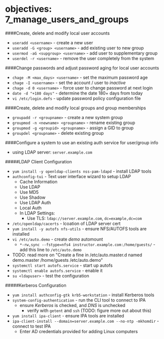 # objectives: 7_manage_users_and_groups
####Create, delete and modify local user accounts
- `useradd <username>` - create a new user
- `useradd -G <group> <username>` - add existing user to new group
- `usermod -aG <supgroup> <username>` - add user to supplementary group 
- `userdel -r <username>` - remove the user completely from the system

####Change passwords and adjust password aging for local user accounts
- `chage -M <max_days> <username>` - set the maximum password age
- `chage -I <username>` - set the account / user to *inactive*
- `chage -d 0 <username>` - force user to change password at next login
- `date -d "+180 days"` - determine the date 180+ days from today
- `vi /etc/login.defs` - update password policy configuration file

####Create, delete and modify local groups and group memberships
- `groupadd -r <groupname>` - create a new system group
- `groupmod -n <newname> <groupname>` - rename existing group
- `groupmod -g <groupid> <groupname>` - assign a GID to group
- `groupdel <groupname>` - delete existing group

####Configure a system to use an existing auth service for user/group info
- using LDAP server: `server.example.com`

#####LDAP Client Configuration
- `yum install -y openldap-clients nss-pam-ldapd` - install LDAP tools
- `authconfig-tui` - Text user interface wizard to setup LDAP
  - Cache Information
  - Use LDAP
  - Use MD5
  - Use Shadow
  - Use LDAP Auth
  - Local Auth
  - In LDAP Settings:
    - Use TLS: `ldap://server.example.com`, `dc=example,dc=com`
- `/etc/openldap/cacerts` - lcoation of LDAP server cert
- `yum install -y autofs nfs-utils` - ensure NFS/AUTOFS tools are installed
- `vi /etc/auto.demo` - create *demo* automount
  - `*-rw,sync --fstype=nfs4 instructor.example.com:/home/guests/` - add this line to `/etc/auto.demo`
- TODO: read more on "Create a fine in /etc/auto.master.d named demo.master /home/guests /etc/auto.demo"
- `systemctl start autofs.service` - start up autofs
- `systemctl enable autofs.service` - enable it
- `su <ldapuser>` - test the configuration

#####Kerberos Configuration
- `yum install authconfig-gtk krb5-workstation` - install Kerberos tools
- `system-config-authentication` - run the CLI tool to connect to IPA
  - ensure *Kerberos* is checked, and *DNS* is unchecked
    - verify with `getent` and `ssh` (TODO: figure more out about this)
- `yum install ipa-client` - ensure IPA tools are installed
- `ipa-client-install --domain=server.example.com --no-ntp -mkhomdir` - connect to test IPA
  - Enter AD credentials provided for adding Linux computers

